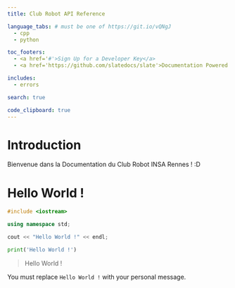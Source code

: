 ```yaml
---
title: Club Robot API Reference

language_tabs: # must be one of https://git.io/vQNgJ
  - cpp
  - python

toc_footers:
  - <a href='#'>Sign Up for a Developer Key</a>
  - <a href='https://github.com/slatedocs/slate'>Documentation Powered by Slate</a>

includes:
  - errors

search: true

code_clipboard: true
---
```


# Introduction

Bienvenue dans la Documentation du Club Robot INSA Rennes ! :D

# Hello World !

```cpp
#include <iostream>

using namespace std;

cout << "Hello World !" << endl;
```

```python
print('Hello World !')
```

> Hello World !

<aside class="notice">
You must replace <code>Hello World !</code> with your personal message.
</aside>
